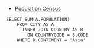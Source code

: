 * [Population Census](https://www.hackerrank.com/challenges/asian-population/problem) 

```
SELECT SUM(A.POPULATION) 
    FROM CITY AS A
      INNER JOIN COUNTRY AS B
        ON COUNTRYCODE = B.CODE
    WHERE B.CONTINENT = 'Asia'
```
